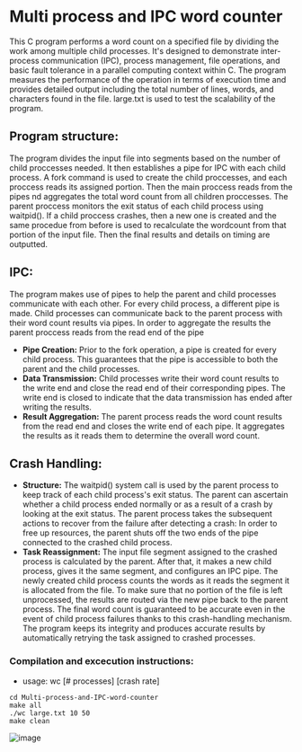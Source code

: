 # Multi process and IPC word counter
This C program performs a word count on a specified file by dividing the work among multiple child processes. It's designed to demonstrate inter-process communication (IPC), process management, file operations, and basic fault tolerance in a parallel computing context within C. The program measures the performance of the operation in terms of execution time and provides detailed output including the total number of lines, words, and characters found in the file. large.txt is used to test the scalability of the program. 

## Program structure:
The program divides the input file into segments based on the number of child proccesses needed. It then establishes a pipe for IPC with each child process.
A fork command is used to create the child proccesses, and each proccess reads its assigned portion. Then the main proccess reads from the pipes nd aggregates the total word count from all children proccesses. The parent proccess monitors the exit status of each child process using waitpid().
If a child proccess crashes, then a new one is created and the same procedue from before is used to recalculate the wordcount from that portion of the input file.
Then the final results and details on timing are outputted.

## IPC:
The program makes use of pipes to help the parent and child processes communicate with each other. For every child process, a different pipe is made. Child processes can communicate back to the parent process with their word count results via pipes. In order to aggregate the results the parent proccess reads from the read end of the pipe
- **Pipe Creation:** Prior to the fork operation, a pipe is created for every child process. This guarantees that the pipe is accessible to both the parent and the child processes.
- **Data Transmission:** Child processes write their word count results to the write end and close the read end of their corresponding pipes. The write end is closed to indicate that the data transmission has ended after writing the results.
- **Result Aggregation:** The parent process reads the word count results from the read end and closes the write end of each pipe. It aggregates the results as it reads them to determine the overall word count.

## Crash Handling:
- **Structure:** The waitpid() system call is used by the parent process to keep track of each child process's exit status.
The parent can ascertain whether a child process ended normally or as a result of a crash by looking at the exit status.
The parent process takes the subsequent actions to recover from the failure after detecting a crash:
In order to free up resources, the parent shuts off the two ends of the pipe connected to the crashed child process.
- **Task Reassignment:** The input file segment assigned to the crashed process is calculated by the parent.
After that, it makes a new child process, gives it the same segment, and configures an IPC pipe.
The newly created child process counts the words as it reads the segment it is allocated from the file.
To make sure that no portion of the file is left unprocessed, the results are routed via the new pipe back to the parent process.
The final word count is guaranteed to be accurate even in the event of child process failures thanks to this crash-handling mechanism.
The program keeps its integrity and produces accurate results by automatically retrying the task assigned to crashed processes.

### Compilation and excecution instructions:
- usage: wc <filname> [# processes] [crash rate]
```
cd Multi-process-and-IPC-word-counter
make all
./wc large.txt 10 50
make clean
```
![image](https://github.com/ehh67855/Multi-process-and-IPC-word-counter/assets/89818264/05fec3b3-8f02-4999-b081-aa20bf6a2256)

